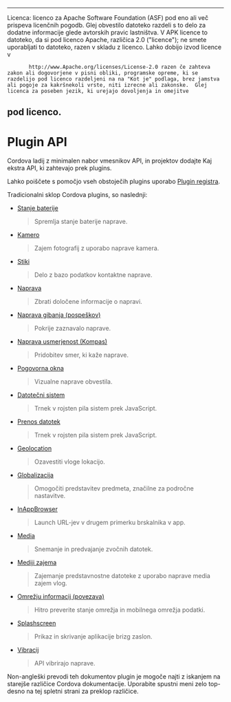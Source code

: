 ---

Licenca: licenco za Apache Software Foundation (ASF) pod eno ali več prispeva licenčnih pogodb. Glej obvestilo datoteko razdeli s to delo za dodatne informacije glede avtorskih pravic lastništva. V APK licence to datoteko, da si pod licenco Apache, različica 2.0 ("licence"); ne smete uporabljati to datoteko, razen v skladu z licenco. Lahko dobijo izvod licence v

           http://www.Apache.org/licenses/License-2.0 razen če zahteva zakon ali dogovorjene v pisni obliki, programske opreme, ki se razdelijo pod licenco razdeljeni na na "Kot je" podlaga, brez jamstva ali pogoje za kakršnekoli vrste, niti izrecne ali zakonske.  Glej licenca za poseben jezik, ki urejajo dovoljenja in omejitve
    

## pod licenco.

# Plugin API

Cordova ladij z minimalen nabor vmesnikov API, in projektov dodajte Kaj ekstra API, ki zahtevajo prek plugins.

Lahko poiščete s pomočjo vseh obstoječih plugins uporabo [Plugin registra][1].

 [1]: http://plugins.cordova.io/

Tradicionalni sklop Cordova plugins, so naslednji:

*   [Stanje baterije][2]
    
    > Spremlja stanje baterije naprave.

*   [Kamero][3]
    
    > Zajem fotografij z uporabo naprave kamera.

*   [Stiki][4]
    
    > Delo z bazo podatkov kontaktne naprave.

*   [Naprava][5]
    
    > Zbrati določene informacije o napravi.

*   [Naprava gibanja (pospeškov)][6]
    
    > Pokrije zaznavalo naprave.

*   [Naprava usmerjenost (Kompas)][7]
    
    > Pridobitev smer, ki kaže naprave.

*   [Pogovorna okna][8]
    
    > Vizualne naprave obvestila.

*   [Datotečni sistem][9]
    
    > Trnek v rojsten pila sistem prek JavaScript.

*   [Prenos datotek][10]
    
    > Trnek v rojsten pila sistem prek JavaScript.

*   [Geolocation][11]
    
    > Ozavestiti vloge lokacijo.

*   [Globalizacija][12]
    
    > Omogočiti predstavitev predmeta, značilne za področne nastavitve.

*   [InAppBrowser][13]
    
    > Launch URL-jev v drugem primerku brskalnika v app.

*   [Media][14]
    
    > Snemanje in predvajanje zvočnih datotek.

*   [Mediji zajema][15]
    
    > Zajemanje predstavnostne datoteke z uporabo naprave media zajem vlog.

*   [Omrežju informacij (povezava)][16]
    
    > Hitro preverite stanje omrežja in mobilnega omrežja podatki.

*   [Splashscreen][17]
    
    > Prikaz in skrivanje aplikacije brizg zaslon.

*   [Vibracij][18]
    
    > API vibrirajo naprave.

 [2]: https://github.com/apache/cordova-plugin-battery-status/blob/dev/doc/index.md
 [3]: https://github.com/apache/cordova-plugin-camera/blob/dev/doc/index.md
 [4]: https://github.com/apache/cordova-plugin-contacts/blob/dev/doc/index.md
 [5]: https://github.com/apache/cordova-plugin-device/blob/dev/doc/index.md
 [6]: https://github.com/apache/cordova-plugin-device-motion/blob/dev/doc/index.md
 [7]: https://github.com/apache/cordova-plugin-device-orientation/blob/dev/doc/index.md
 [8]: https://github.com/apache/cordova-plugin-dialogs/blob/dev/doc/index.md
 [9]: https://github.com/apache/cordova-plugin-file/blob/dev/doc/index.md
 [10]: https://github.com/apache/cordova-plugin-file-transfer/blob/dev/doc/index.md
 [11]: https://github.com/apache/cordova-plugin-geolocation/blob/dev/doc/index.md
 [12]: https://github.com/apache/cordova-plugin-globalization/blob/dev/doc/index.md
 [13]: https://github.com/apache/cordova-plugin-inappbrowser/blob/dev/doc/index.md
 [14]: https://github.com/apache/cordova-plugin-media/blob/dev/doc/index.md
 [15]: https://github.com/apache/cordova-plugin-media-capture/blob/dev/doc/index.md
 [16]: https://github.com/apache/cordova-plugin-network-information/blob/dev/doc/index.md
 [17]: https://github.com/apache/cordova-plugin-splashscreen/blob/dev/doc/index.md
 [18]: https://github.com/apache/cordova-plugin-vibration/blob/dev/doc/index.md

Non-angleški prevodi teh dokumentov plugin je mogoče najti z iskanjem na starejše različice Cordova dokumentacije. Uporabite spustni meni zelo top-desno na tej spletni strani za preklop različice.